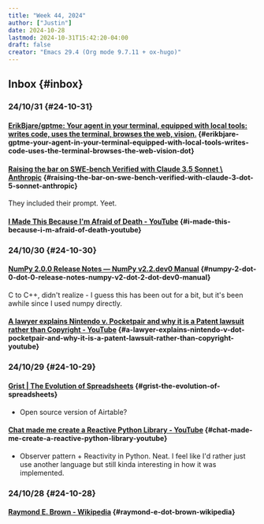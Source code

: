 ```yaml
---
title: "Week 44, 2024"
author: ["Justin"]
date: 2024-10-28
lastmod: 2024-10-31T15:42:20-04:00
draft: false
creator: "Emacs 29.4 (Org mode 9.7.11 + ox-hugo)"
---
```


<div class="outline-1 jvc">

## Inbox {#inbox}

<div class="outline-2 jvc">

### 24/10/31 {#24-10-31}

<div class="outline-3 jvc">

#### [ErikBjare/gptme: Your agent in your terminal, equipped with local tools: writes code, uses the terminal, browses the web, vision.](https://github.com/ErikBjare/gptme) {#erikbjare-gptme-your-agent-in-your-terminal-equipped-with-local-tools-writes-code-uses-the-terminal-browses-the-web-vision-dot}

</div>

<div class="outline-3 jvc">

#### [Raising the bar on SWE-bench Verified with Claude 3.5 Sonnet \\ Anthropic](https://www.anthropic.com/research/swe-bench-sonnet) {#raising-the-bar-on-swe-bench-verified-with-claude-3-dot-5-sonnet-anthropic}

They included their prompt. Yeet.

</div>

<div class="outline-3 jvc">

#### [I Made This Because I'm Afraid of Death - YouTube](https://www.youtube.com/watch?v=cw0zx2cStlU) {#i-made-this-because-i-m-afraid-of-death-youtube}

</div>

</div>

<div class="outline-2 jvc">

### 24/10/30 {#24-10-30}

<div class="outline-3 jvc">

#### [NumPy 2.0.0 Release Notes — NumPy v2.2.dev0 Manual](https://numpy.org/devdocs/release/2.0.0-notes.html) {#numpy-2-dot-0-dot-0-release-notes-numpy-v2-dot-2-dot-dev0-manual}

C to C++, didn't realize - I guess this has been out for a bit, but it's been
awhile since I used numpy directly.

</div>

<div class="outline-3 jvc">

#### [A lawyer explains Nintendo v. Pocketpair and why it is a Patent lawsuit rather than Copyright - YouTube](https://www.youtube.com/watch?v=8apzrwv75i0) {#a-lawyer-explains-nintendo-v-dot-pocketpair-and-why-it-is-a-patent-lawsuit-rather-than-copyright-youtube}

</div>

</div>

<div class="outline-2 jvc">

### 24/10/29 {#24-10-29}

<div class="outline-3 jvc">

#### [Grist | The Evolution of Spreadsheets](https://www.getgrist.com/) {#grist-the-evolution-of-spreadsheets}

- Open source version of Airtable?

</div>

<div class="outline-3 jvc">

#### [Chat made me create a Reactive Python Library - YouTube](https://www.youtube.com/watch?v=nkuXqx-6Xwc) {#chat-made-me-create-a-reactive-python-library-youtube}

- Observer pattern + Reactivity in Python. Neat. I feel like I'd rather just use
  another language but still kinda interesting in how it was implemented.

</div>

</div>

<div class="outline-2 jvc">

### 24/10/28 {#24-10-28}

<div class="outline-3 jvc">

#### [Raymond E. Brown - Wikipedia](https://en.wikipedia.org/wiki/Raymond_E._Brown) {#raymond-e-dot-brown-wikipedia}

</div>

</div>

</div>
